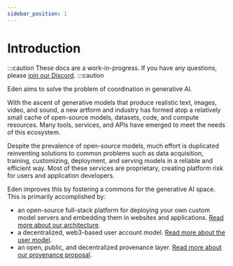 ```yaml
---
sidebar_position: 1
---
```


# Introduction

:::caution
These docs are a work-in-progress. If you have any questions, please [join our Discord](https://discord.gg/4dSYwDT).
:::caution

Eden aims to solve the problem of coordination in generative AI.

With the ascent of generative models that produce realistic text, images, video, and sound, a new artform and industry has formed atop a relatively small cache of open-source models, datasets, code, and compute resources. Many tools, services, and APIs have emerged to meet the needs of this ecosystem.

Despite the prevalence of open-source models, much effort is duplicated reinventing solutions to common problems such as data acquisition, training, customizing, deployment, and serving models in a reliable and efficient way. Most of these services are proprietary, creating platform risk for users and application developers.

Eden improves this by fostering a commons for the generative AI space. This is primarily accomplished by:

* an open-source full-stack platform for deploying your own custom model servers and embedding them in websites and applications. [Read more about our architecture](/docs/overview/architecture).
* a decentralized, web3-based user account model. [Read more about the user model](/docs/features/users.md).
* an open, public, and decentralized provenance layer. [Read more about our provenance proposal](/docs/overview/provenance).

